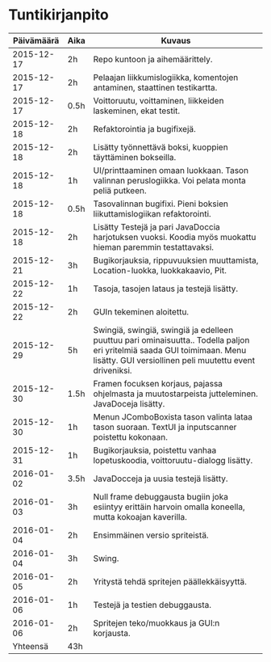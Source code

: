 # Tuntikirjanpito
Päivämäärä | Aika | Kuvaus
---------- | ---- | ------
2015-12-17 | 2h | Repo kuntoon ja aihemäärittely.
2015-12-17 | 2h | Pelaajan liikkumislogiikka, komentojen antaminen, staattinen testikartta.
2015-12-17 | 0.5h | Voittoruutu, voittaminen, liikkeiden laskeminen, ekat testit.
2015-12-18 | 2h | Refaktorointia ja bugifixejä.
2015-12-18 | 2h | Lisätty työnnettävä boksi, kuoppien täyttäminen bokseilla.
2015-12-18 | 1h | UI/printtaaminen omaan luokkaan. Tason valinnan peruslogiikka. Voi pelata monta peliä putkeen.
2015-12-18 | 0.5h | Tasovalinnan bugifixi. Pieni boksien liikuttamislogiikan refaktorointi.
2015-12-18 | 2h | Lisätty Testejä ja pari JavaDoccia harjotuksen vuoksi. Koodia myös muokattu hieman paremmin testattavaksi.
2015-12-21 | 3h | Bugikorjauksia, rippuvuuksien muuttamista, Location-luokka, luokkakaavio, Pit.
2015-12-22 | 1h | Tasoja, tasojen lataus ja testejä lisätty.
2015-12-22 | 2h | GUIn tekeminen aloitettu.
2015-12-29 | 5h | Swingiä, swingiä, swingiä ja edelleen puuttuu pari ominaisuutta.. Todella paljon eri yritelmiä saada GUI toimimaan. Menu lisätty. GUI versiollinen peli muutettu event driveniksi.
2015-12-30 | 1.5h | Framen focuksen korjaus, pajassa ohjelmasta ja muutostarpeista jutteleminen. JavaDoceja lisätty.
2015-12-30 | 1h | Menun JComboBoxista tason valinta lataa tason suoraan. TextUI ja inputscanner poistettu kokonaan. 
2015-12-31 | 1h | Bugikorjauksia, poistettu vanhaa lopetuskoodia, voittoruutu-dialogg lisätty.
2016-01-02 | 3.5h | JavaDocceja ja uusia testejä lisätty.
2016-01-03 | 3h | Null frame debuggausta bugiin joka esiintyy erittäin harvoin omalla koneella, mutta kokoajan kaverilla.
2016-01-04 | 2h | Ensimmäinen versio spriteistä.
2016-01-04 | 3h | Swing.
2016-01-05 | 2h | Yritystä tehdä spritejen päällekkäisyyttä.
2016-01-06 | 1h | Testejä ja testien debuggausta.
2016-01-06 | 2h | Spritejen teko/muokkaus ja GUI:n korjausta.
Yhteensä | 43h |
